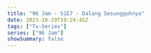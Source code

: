 ```yaml
---
title: "96 Jam - S1E7 - Dalang Sesungguhnya"
date: 2023-10-29T19:24:45Z
tags: ["Tv-Series"]
series: ["96 Jam"]
showSummary: false
---
```


  <mux-player stream-type="on-demand"
  src="https://kp3d-my.sharepoint.com/personal/ryoo_kp3d_onmicrosoft_com/_layouts/15/download.aspx?share=Eb9sb3vul8pJoLlcNAnU9TMBkCwm0Q5eiRVBgqvR0Spzcw" prefer-playback="mse" controls>
  </mux-player>
  
  
  <script src="https://cdn.jsdelivr.net/npm/@mux/mux-player"></script>
  
 <script type="application/ld+json">
 {
  "@context": "https://schema.org/",
  "@type": "VideoObject",
  "name": "96 Jam - S1E7 - Dalang Sesungguhnya",
  "contentUrl": "https://stream.mux.com/MYoRXNu025YpenL5pcdGUgftw4wcUfVGs00Jqynk6MiXI.m3u8",
  "thumbnailUrl": "https://www.themoviedb.org/t/p/original/k2UdsO3WdcMshpPm7uZimLgOErS.jpg?width=314&fit_mode=preserve&time=25",
  "uploadDate": "2023-10-29T19:24:45Z",
}

</script>